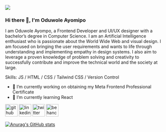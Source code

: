 ![](https://arturssmirnovs.github.io/github-profile-readme-generator/images/banner.png)

### Hi there 👋, I'm Oduwole Ayomipo

I am Oduwole Ayompo, a Frontend Developer and UI/UX designer with a bachelor’s degree in Computer Science. I am an Artificial Intelligence enthusiast who is passionate about the World Wide Web and visual design. I am focused on bringing the user requirements and wants to life through understanding and implementing empathy in design systems. I also aim to leverage a proven knowledge of problem solving and creativity to successfully contribute and improve the technical world and the society at large.

Skills: JS / HTML / CSS / Tailwind CSS / Version Control

- 🔭 I’m currently working on obtaining my Meta Frontend Professional Certificate 
- 🌱 I’m currently learning React 


[<img src='https://cdn.jsdelivr.net/npm/simple-icons@3.0.1/icons/github.svg' alt='github' height='40'>](https://github.com/oduwole-ayomipo)  [<img src='https://cdn.jsdelivr.net/npm/simple-icons@3.0.1/icons/linkedin.svg' alt='linkedin' height='40'>](https://www.linkedin.com/in/oduwole-ayomipo/)  [<img src='https://cdn.jsdelivr.net/npm/simple-icons@3.0.1/icons/twitter.svg' alt='twitter' height='40'>](https://twitter.com/justayooo)  [<img src='https://cdn.jsdelivr.net/npm/simple-icons@3.0.1/icons/behance.svg' alt='behance' height='40'>](https://www.behance.net/oduwole-ayomipo)  


[![Anurag's GitHub stats](https://github-readme-stats.vercel.app/api?username=oduwole-ayomipo)](https://github.com/anuraghazra/github-readme-stats)
